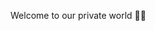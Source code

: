 Welcome to our private world 🤜🤛

<!---
ibv4q/ibv4q is a ✨ special ✨ repository because its `README.md` (this file) appears on your GitHub profile.
You can click the Preview link to take a look at your changes.
--->
